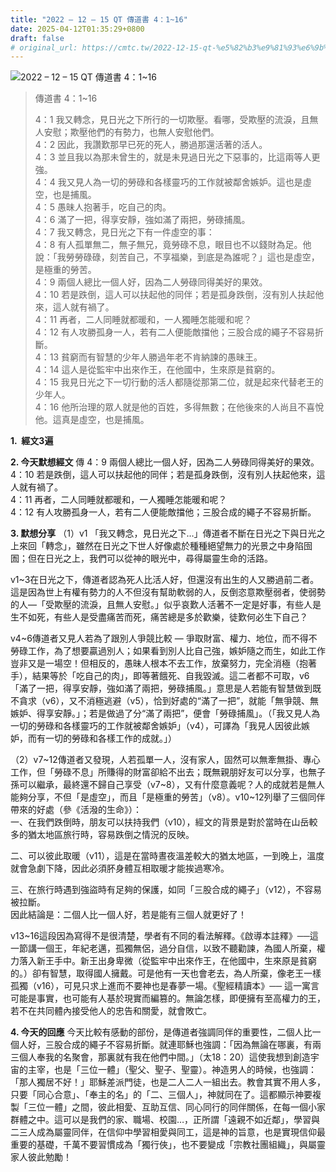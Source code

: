 ```yaml
---
title: "2022 – 12 – 15 QT 傳道書 4：1~16"
date: 2025-04-12T01:35:29+0800
draft: false
# original_url: https://cmtc.tw/2022-12-15-qt-%e5%82%b3%e9%81%93%e6%9b%b8-4%ef%bc%9a116
---
```


![2022 – 12 – 15 QT 傳道書 4：1\~16](/images/qt.jpg  "2022 – 12 – 15 QT 傳道書 4：1\~16")

> 傳道書 4：1\~16
>
> 4：1 我又轉念，見日光之下所行的一切欺壓。看哪，受欺壓的流淚，且無人安慰；欺壓他們的有勢力，也無人安慰他們。  
> 4：2 因此，我讚歎那早已死的死人，勝過那還活著的活人。  
> 4：3 並且我以為那未曾生的，就是未見過日光之下惡事的，比這兩等人更強。  
> 4：4 我又見人為一切的勞碌和各樣靈巧的工作就被鄰舍嫉妒。這也是虛空，也是捕風。  
> 4：5 愚昧人抱著手，吃自己的肉。  
> 4：6 滿了一把，得享安靜，強如滿了兩把，勞碌捕風。  
> 4：7 我又轉念，見日光之下有一件虛空的事：  
> 4：8 有人孤單無二，無子無兄，竟勞碌不息，眼目也不以錢財為足。他說：「我勞勞碌碌，刻苦自己，不享福樂，到底是為誰呢？」這也是虛空，是極重的勞苦。  
> 4：9 兩個人總比一個人好，因為二人勞碌同得美好的果效。  
> 4：10 若是跌倒，這人可以扶起他的同伴；若是孤身跌倒，沒有別人扶起他來，這人就有禍了。  
> 4：11 再者，二人同睡就都暖和，一人獨睡怎能暖和呢？  
> 4：12 有人攻勝孤身一人，若有二人便能敵擋他；三股合成的繩子不容易折斷。  
> 4：13 貧窮而有智慧的少年人勝過年老不肯納諫的愚昧王。  
> 4：14 這人是從監牢中出來作王，在他國中，生來原是貧窮的。  
> 4：15 我見日光之下一切行動的活人都隨從那第二位，就是起來代替老王的少年人。  
> 4：16 他所治理的眾人就是他的百姓，多得無數；在他後來的人尚且不喜悅他。這真是虛空，也是捕風。

**1.  經文3遍**

**2. 今天默想經文**
傳 4：9 兩個人總比一個人好，因為二人勞碌同得美好的果效。  
4：10 若是跌倒，這人可以扶起他的同伴；若是孤身跌倒，沒有別人扶起他來，這人就有禍了。  
4：11 再者，二人同睡就都暖和，一人獨睡怎能暖和呢？  
4：12 有人攻勝孤身一人，若有二人便能敵擋他；三股合成的繩子不容易折斷。

**3. 默想分享**
（1）v1 「我又轉念，見日光之下…」傳道者不斷在日光之下與日光之上來回「轉念」，雖然在日光之下世人好像處於種種絕望無力的光景之中身陷囹圄；但在日光之上，我們可以從神的眼光中，尋得屬靈生命的活路。

v1\~3在日光之下，傳道者認為死人比活人好，但還沒有出生的人又勝過前二者。這是因為世上有權有勢力的人不但沒有幫助軟弱的人，反倒恣意欺壓弱者，使弱勢的人—「受欺壓的流淚，且無人安慰。」似乎哀歎人活著不一定是好事，有些人是生不如死，有些人是受盡痛苦而死，痛苦總是多於歡樂，徒歎何必生下自己？

v4\~6傳道者又見人若為了跟別人爭競比較 — 爭取財富、權力、地位，而不得不勞碌工作，為了想要贏過別人；如果看到別人比自己強，嫉妒隨之而生，如此工作豈非又是一場空！但相反的，愚昧人根本不去工作，放棄努力，完全消極（抱著手），結果等於「吃自己的肉」，即等著餓死、自我毀滅。這二者都不可取，v6「滿了一把，得享安靜，強如滿了兩把，勞碌捕風。」意思是人若能有智慧做到既不貪求（v6），又不消極逃避（v5），恰到好處的“滿了一把”，就能「無爭競、無嫉妒、得享安靜。」；若是做過了分“滿了兩把”，便會「勞碌捕風」。（「我又見人為一切的勞碌和各樣靈巧的工作就被鄰舍嫉妒」（v4），可譯為「我見人因彼此嫉妒，而有一切的勞碌和各樣工作的成就。」）

（2）v7\~12傳道者又發現，人若孤單一人，沒有家人，固然可以無牽無掛、專心工作，但「勞碌不息」所賺得的財富卻給不出去；既無親朋好友可以分享，也無子孫可以繼承，最終還不歸自己享受（v7\~8），又有什麼意義呢？人的成就若是無人能夠分享，不但「是虛空」，而且「是極重的勞苦」（v8）。v10\~12列舉了三個同伴帶來的好處（參《活潑的生命》）：  
一、在我們跌倒時，朋友可以扶持我們（v10），經文的背景是對於當時在山岳較多的猶太地區旅行時，容易跌倒之情況的反映。

二、可以彼此取暖（v11），這是在當時晝夜溫差較大的猶太地區，一到晚上，溫度就會急劇下降，因此必須肧身體互相取暖才能挨過寒冷。

三、在旅行時遇到強盜時有足夠的保護，如同「三股合成的繩子」（v12），不容易被拉斷。  
因此結論是：二個人比一個人好，若是能有三個人就更好了！

v13\~16這段因為寫得不是很清楚，學者有不同的看法解釋。《啟導本註釋》──這一節講一個王，年紀老邁，孤獨無侶，過分自信，以致不聽勸諫，為國人所棄，權力落入新王手中。新王出身卑微（從監牢中出來作王，在他國中，生來原是貧窮的。）卻有智慧，取得國人擁戴。可是他有一天也會老去，為人所棄，像老王一樣孤獨（v16），可見只求上進而不要神也是春夢一場。《聖經精讀本》── 這一寓言可能是事實，也可能有人基於現實而編篡的。無論怎樣，即便擁有至高權力的王，若不在共同體內接受他人的忠告和關愛，就會敗亡。

**4. 今天的回應**
今天比較有感動的部份，是傳道者強調同伴的重要性，二個人比一個人好，三股合成的繩子不容易折斷。就連耶穌也強調：「因為無論在哪裏，有兩三個人奉我的名聚會，那裏就有我在他們中間。」（太18：20）這使我想到創造宇宙的主宰，也是「三位一體」（聖父、聖子、聖靈）。神造男人的時候，也強調：「那人獨居不好！」耶穌差派門徒，也是二人二人一組出去。教會其實不用人多，只要「同心合意」、「奉主的名」的「二、三個人」，神就同在了。這都顯示神要複製「三位一體」之間，彼此相愛、互助互信、同心同行的同伴關係，在每一個小家群體之中。這可以是我們的家、職場、校園…，正所謂「遠親不如近鄰」，學習與二三人成為屬靈同伴，在信仰中學習相愛與同工，這是神的旨意，也是實現信仰最重要的基礎，千萬不要習慣成為「獨行俠」，也不要變成「宗教社團組織」，與屬靈家人彼此勉勵！
